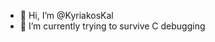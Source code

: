 - 👋 Hi, I’m @KyriakosKal
- 👀 I’m currently trying to survive C debugging

<!---
KyriakosKal/KyriakosKal is a ✨ special ✨ repository because its `README.md` (this file) appears on your GitHub profile.
You can click the Preview link to take a look at your changes.
--->
